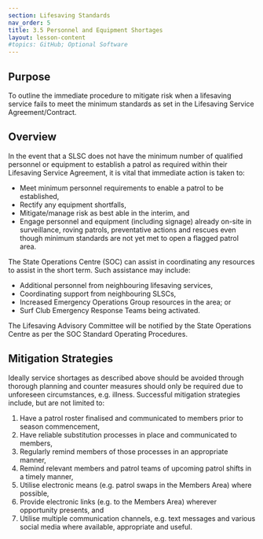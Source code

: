 ```yaml
---
section: Lifesaving Standards
nav_order: 5
title: 3.5 Personnel and Equipment Shortages
layout: lesson-content
#topics: GitHub; Optional Software
---
```


## Purpose

To outline the immediate procedure to mitigate risk when a lifesaving service fails to meet the minimum standards as set in the Lifesaving Service Agreement/Contract.

## Overview

In the event that a SLSC does not have the minimum number of qualified personnel or equipment to establish a patrol as required within their Lifesaving Service Agreement, it is vital that immediate action is taken to:

- Meet minimum personnel requirements to enable a patrol to be established,
- Rectify any equipment shortfalls,
- Mitigate/manage risk as best able in the interim, and
- Engage personnel and equipment (including signage) already on-site in surveillance, roving patrols, preventative actions and rescues even though minimum standards are not yet met to open a flagged patrol area.

The State Operations Centre (SOC) can assist in coordinating any resources to assist in the short term. Such assistance may include:

- Additional personnel from neighbouring lifesaving services,
- Coordinating support from neighbouring SLSCs,
- Increased Emergency Operations Group resources in the area; or
- Surf Club Emergency Response Teams being activated.

The Lifesaving Advisory Committee will be notified by the State Operations Centre as per the SOC Standard Operating Procedures.

## Mitigation Strategies

Ideally service shortages as described above should be avoided through thorough planning and counter measures should only be required due to unforeseen circumstances, e.g. illness. Successful mitigation strategies include, but are not limited to:

1. Have a patrol roster finalised and communicated to members prior to season commencement,
2. Have reliable substitution processes in place and communicated to members,
3. Regularly remind members of those processes in an appropriate manner,
4. Remind relevant members and patrol teams of upcoming patrol shifts in a timely manner,
5. Utilise electronic means (e.g. patrol swaps in the Members Area) where possible,
6. Provide electronic links (e.g. to the Members Area) wherever opportunity presents, and
7. Utilise multiple communication channels, e.g. text messages and various social media where available, appropriate and useful.